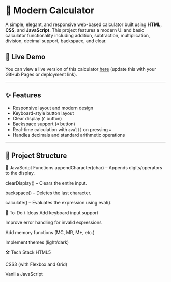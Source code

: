 # 🧮 Modern Calculator

A simple, elegant, and responsive web-based calculator built using **HTML**, **CSS**, and **JavaScript**. This project features a modern UI and basic calculator functionality including addition, subtraction, multiplication, division, decimal support, backspace, and clear.

## 🚀 Live Demo

You can view a live version of this calculator [here](#) (update this with your GitHub Pages or deployment link).

---

## ✨ Features

- Responsive layout and modern design
- Keyboard-style button layout
- Clear display (`C` button)
- Backspace support (`⌫` button)
- Real-time calculation with `eval()` on pressing `=`
- Handles decimals and standard arithmetic operations

---

## 📁 Project Structure


🧠 JavaScript Functions
appendCharacter(char) – Appends digits/operators to the display.

clearDisplay() – Clears the entire input.

backspace() – Deletes the last character.

calculate() – Evaluates the expression using eval().

📌 To-Do / Ideas
Add keyboard input support

Improve error handling for invalid expressions

Add memory functions (MC, MR, M+, etc.)

Implement themes (light/dark)

🛠️ Tech Stack
HTML5

CSS3 (with Flexbox and Grid)

Vanilla JavaScript

